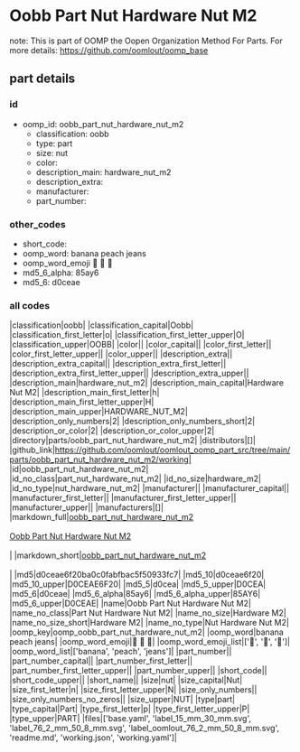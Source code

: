 # Oobb Part Nut Hardware Nut M2  

note: This is part of OOMP the Oopen Organization Method For Parts. For more details: https://github.com/oomlout/oomp_base

##  part details





### id
* oomp_id: oobb_part_nut_hardware_nut_m2
  * classification: oobb
  * type: part
  * size: nut
  * color: 
  * description_main: hardware_nut_m2
  * description_extra: 
  * manufacturer: 
  * part_number: 

### other_codes
* short_code: 
* oomp_word: banana peach jeans
* oomp_word_emoji :banana: :peach: :jeans:
* md5_6_alpha: 85ay6
* md5_6: d0ceae

### all codes 
|classification|oobb|
|classification_capital|Oobb|
|classification_first_letter|o|
|classification_first_letter_upper|O|
|classification_upper|OOBB|
|color||
|color_capital||
|color_first_letter||
|color_first_letter_upper||
|color_upper||
|description_extra||
|description_extra_capital||
|description_extra_first_letter||
|description_extra_first_letter_upper||
|description_extra_upper||
|description_main|hardware_nut_m2|
|description_main_capital|Hardware Nut M2|
|description_main_first_letter|h|
|description_main_first_letter_upper|H|
|description_main_upper|HARDWARE_NUT_M2|
|description_only_numbers|2|
|description_only_numbers_short|2|
|description_or_color|2|
|description_or_color_upper|2|
|directory|parts/oobb_part_nut_hardware_nut_m2|
|distributors|[]|
|github_link|https://github.com/oomlout/oomlout_oomp_part_src/tree/main/parts/oobb_part_nut_hardware_nut_m2/working|
|id|oobb_part_nut_hardware_nut_m2|
|id_no_class|part_nut_hardware_nut_m2|
|id_no_size|hardware_m2|
|id_no_type|nut_hardware_nut_m2|
|manufacturer||
|manufacturer_capital||
|manufacturer_first_letter||
|manufacturer_first_letter_upper||
|manufacturer_upper||
|manufacturers|[]|
|markdown_full|[oobb_part_nut_hardware_nut_m2](https://github.com/oomlout/oomlout_oomp_part_src/tree/main/parts/oobb_part_nut_hardware_nut_m2/working)<br>[](https://github.com/oomlout/oomlout_oomp_part_src/tree/main/parts/oobb_part_nut_hardware_nut_m2/working)<br>[Oobb Part Nut Hardware Nut M2](https://github.com/oomlout/oomlout_oomp_part_src/tree/main/parts/oobb_part_nut_hardware_nut_m2/working)<br><br>|
|markdown_short|[oobb_part_nut_hardware_nut_m2](https://github.com/oomlout/oomlout_oomp_part_src/tree/main/parts/oobb_part_nut_hardware_nut_m2/working)<br><br>|
|md5|d0ceae6f20ba0c0fabfbac5f50933fc7|
|md5_10|d0ceae6f20|
|md5_10_upper|D0CEAE6F20|
|md5_5|d0cea|
|md5_5_upper|D0CEA|
|md5_6|d0ceae|
|md5_6_alpha|85ay6|
|md5_6_alpha_upper|85AY6|
|md5_6_upper|D0CEAE|
|name|Oobb Part Nut Hardware Nut M2|
|name_no_class|Part Nut Hardware Nut M2|
|name_no_size|Hardware M2|
|name_no_size_short|Hardware M2|
|name_no_type|Nut Hardware Nut M2|
|oomp_key|oomp_oobb_part_nut_hardware_nut_m2|
|oomp_word|banana peach jeans|
|oomp_word_emoji|:banana: :peach: :jeans:|
|oomp_word_emoji_list|[':banana:', ':peach:', ':jeans:']|
|oomp_word_list|['banana', 'peach', 'jeans']|
|part_number||
|part_number_capital||
|part_number_first_letter||
|part_number_first_letter_upper||
|part_number_upper||
|short_code||
|short_code_upper||
|short_name||
|size|nut|
|size_capital|Nut|
|size_first_letter|n|
|size_first_letter_upper|N|
|size_only_numbers||
|size_only_numbers_no_zeros||
|size_upper|NUT|
|type|part|
|type_capital|Part|
|type_first_letter|p|
|type_first_letter_upper|P|
|type_upper|PART|
|files|['base.yaml', 'label_15_mm_30_mm.svg', 'label_76_2_mm_50_8_mm.svg', 'label_oomlout_76_2_mm_50_8_mm.svg', 'readme.md', 'working.json', 'working.yaml']|
